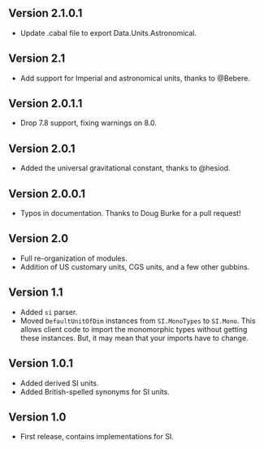 Version 2.1.0.1
---------------

* Update .cabal file to export Data.Units.Astronomical.

Version 2.1
-----------

* Add support for Imperial and astronomical units, thanks to @Bebere.

Version 2.0.1.1
---------------

* Drop 7.8 support, fixing warnings on 8.0.

Version 2.0.1
-------------

* Added the universal gravitational constant, thanks to @hesiod.

Version 2.0.0.1
---------------

* Typos in documentation. Thanks to Doug Burke for a pull request!

Version 2.0
-----------

* Full re-organization of modules.
* Addition of US customary units, CGS units, and a few other gubbins.

Version 1.1
-----------

* Added `si` parser.
* Moved `DefaultUnitOfDim` instances from `SI.MonoTypes` to `SI.Mono`. This allows
  client code to import the monomorphic types without getting these instances. But,
  it may mean that your imports have to change.

Version 1.0.1
-------------

 * Added derived SI units.
 * Added British-spelled synonyms for SI units.

Version 1.0
-----------

 * First release, contains implementations for SI.
